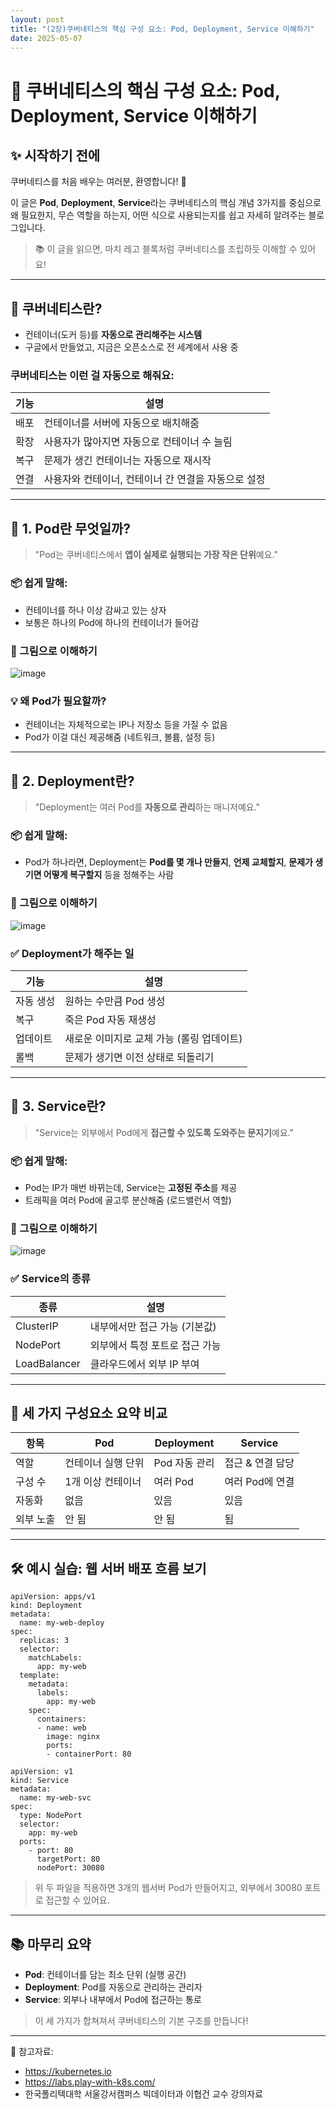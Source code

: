 ```yaml
---
layout: post
title: "(2장)쿠버네티스의 핵심 구성 요소: Pod, Deployment, Service 이해하기"
date: 2025-05-07
---
```


# 🧱 쿠버네티스의 핵심 구성 요소: Pod, Deployment, Service 이해하기

## ✨ 시작하기 전에
쿠버네티스를 처음 배우는 여러분, 환영합니다! 👋

이 글은 **Pod**, **Deployment**, **Service**라는 쿠버네티스의 핵심 개념 3가지를 중심으로
왜 필요한지, 무슨 역할을 하는지, 어떤 식으로 사용되는지를 쉽고 자세히 알려주는 블로그입니다.

> 📚 이 글을 읽으면, 마치 레고 블록처럼 쿠버네티스를 조립하듯 이해할 수 있어요!

---

## 🧩 쿠버네티스란?

- 컨테이너(도커 등)를 **자동으로 관리해주는 시스템**
- 구글에서 만들었고, 지금은 오픈소스로 전 세계에서 사용 중

### 쿠버네티스는 이런 걸 자동으로 해줘요:
| 기능 | 설명 |
|------|------|
| 배포 | 컨테이너를 서버에 자동으로 배치해줌 |
| 확장 | 사용자가 많아지면 자동으로 컨테이너 수 늘림 |
| 복구 | 문제가 생긴 컨테이너는 자동으로 재시작 |
| 연결 | 사용자와 컨테이너, 컨테이너 간 연결을 자동으로 설정 |

---

## 🔹 1. Pod란 무엇일까?

> "Pod는 쿠버네티스에서 **앱이 실제로 실행되는 가장 작은 단위**예요."

### 📦 쉽게 말해:
- 컨테이너를 하나 이상 감싸고 있는 상자
- 보통은 하나의 Pod에 하나의 컨테이너가 들어감

### 🎨 그림으로 이해하기
![image](https://github.com/user-attachments/assets/67c0156f-b427-4c98-a1e3-12681fcf68ea)


### 💡 왜 Pod가 필요할까?
- 컨테이너는 자체적으로는 IP나 저장소 등을 가질 수 없음
- Pod가 이걸 대신 제공해줌 (네트워크, 볼륨, 설정 등)

---

## 🔹 2. Deployment란?

> "Deployment는 여러 Pod를 **자동으로 관리**하는 매니저예요."

### 📦 쉽게 말해:
- Pod가 하나라면, Deployment는 **Pod를 몇 개나 만들지**, **언제 교체할지**, **문제가 생기면 어떻게 복구할지** 등을 정해주는 사람

### 🎨 그림으로 이해하기
![image](https://github.com/user-attachments/assets/332e2d2c-7a42-4f8a-84a1-040c897ba56c)


### ✅ Deployment가 해주는 일
| 기능 | 설명 |
|------|------|
| 자동 생성 | 원하는 수만큼 Pod 생성 |
| 복구 | 죽은 Pod 자동 재생성 |
| 업데이트 | 새로운 이미지로 교체 가능 (롤링 업데이트) |
| 롤백 | 문제가 생기면 이전 상태로 되돌리기 |

---

## 🔹 3. Service란?

> "Service는 외부에서 Pod에게 **접근할 수 있도록 도와주는 문지기**예요."

### 📦 쉽게 말해:
- Pod는 IP가 매번 바뀌는데, Service는 **고정된 주소**를 제공
- 트래픽을 여러 Pod에 골고루 분산해줌 (로드밸런서 역할)

### 🎨 그림으로 이해하기
![image](https://github.com/user-attachments/assets/a2d2ce9f-80bd-43ff-9e42-6dab7c8f7d1a)


### ✅ Service의 종류
| 종류 | 설명 |
|------|------|
| ClusterIP | 내부에서만 접근 가능 (기본값) |
| NodePort | 외부에서 특정 포트로 접근 가능 |
| LoadBalancer | 클라우드에서 외부 IP 부여 |

---

## 🧠 세 가지 구성요소 요약 비교

| 항목 | Pod | Deployment | Service |
|------|-----|------------|---------|
| 역할 | 컨테이너 실행 단위 | Pod 자동 관리 | 접근 & 연결 담당 |
| 구성 수 | 1개 이상 컨테이너 | 여러 Pod | 여러 Pod에 연결 |
| 자동화 | 없음 | 있음 | 있음 |
| 외부 노출 | 안 됨 | 안 됨 | 됨 |

---

## 🛠 예시 실습: 웹 서버 배포 흐름 보기

```
apiVersion: apps/v1
kind: Deployment
metadata:
  name: my-web-deploy
spec:
  replicas: 3
  selector:
    matchLabels:
      app: my-web
  template:
    metadata:
      labels:
        app: my-web
    spec:
      containers:
      - name: web
        image: nginx
        ports:
        - containerPort: 80
```

```
apiVersion: v1
kind: Service
metadata:
  name: my-web-svc
spec:
  type: NodePort
  selector:
    app: my-web
  ports:
    - port: 80
      targetPort: 80
      nodePort: 30080
```

> 위 두 파일을 적용하면 3개의 웹서버 Pod가 만들어지고, 외부에서 30080 포트로 접근할 수 있어요.

---

## 📚 마무리 요약

- **Pod**: 컨테이너를 담는 최소 단위 (실행 공간)
- **Deployment**: Pod를 자동으로 관리하는 관리자
- **Service**: 외부나 내부에서 Pod에 접근하는 통로

> 이 세 가지가 합쳐져서 쿠버네티스의 기본 구조를 만듭니다!

---


📎 참고자료:
- https://kubernetes.io
- https://labs.play-with-k8s.com/
- 한국폴리텍대학 서울강서캠퍼스 빅데이터과 이협건 교수 강의자료